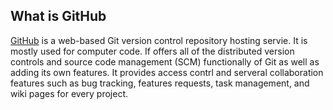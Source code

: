 ## What is GitHub

[GitHub](https://github.com) is a web-based Git version control repository hosting servie. It is mostly used for computer code. If offers all of the distributed version controls and source code management (SCM) functionally of Git as well as adding its own features. It provides access contrl and serveral collaboration features such as bug tracking, features requests, task management, and wiki pages for every project.